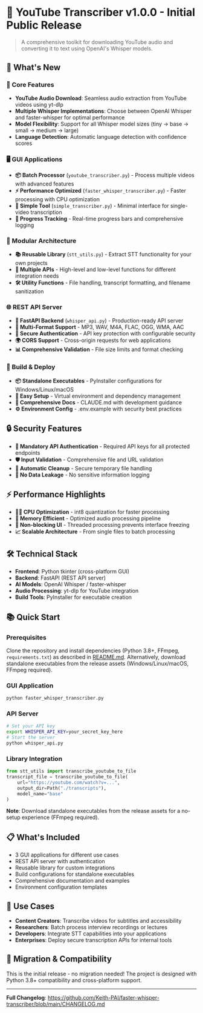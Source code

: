 # 🎉 YouTube Transcriber v1.0.0 - Initial Public Release

> A comprehensive toolkit for downloading YouTube audio and converting it to text using OpenAI's Whisper models.

## 🚀 What's New

### 🎯 Core Features
- **YouTube Audio Download**: Seamless audio extraction from YouTube videos using yt-dlp
- **Multiple Whisper Implementations**: Choose between OpenAI Whisper and faster-whisper for optimal performance
- **Model Flexibility**: Support for all Whisper model sizes (tiny → base → small → medium → large)
- **Language Detection**: Automatic language detection with confidence scores

### 🖥️ GUI Applications
- **📦 Batch Processor** (`youtube_transcriber.py`) - Process multiple videos with advanced features
- **⚡ Performance Optimized** (`faster_whisper_transcriber.py`) - Faster processing with CPU optimization
- **🎯 Simple Tool** (`simple_transcriber.py`) - Minimal interface for single-video transcription
- **🔄 Progress Tracking** - Real-time progress bars and comprehensive logging

### 🔧 Modular Architecture
- **📚 Reusable Library** (`stt_utils.py`) - Extract STT functionality for your own projects
- **🔌 Multiple APIs** - High-level and low-level functions for different integration needs
- **🛠️ Utility Functions** - File handling, transcript formatting, and filename sanitization

### 🌐 REST API Server
- **🚀 FastAPI Backend** (`whisper_api.py`) - Production-ready API server
- **🎵 Multi-Format Support** - MP3, WAV, M4A, FLAC, OGG, WMA, AAC
- **🔐 Secure Authentication** - API key protection with configurable security
- **🌍 CORS Support** - Cross-origin requests for web applications
- **📊 Comprehensive Validation** - File size limits and format checking

### 🔧 Build & Deploy
- **📦 Standalone Executables** - PyInstaller configurations for Windows/Linux/macOS
- **🚀 Easy Setup** - Virtual environment and dependency management
- **📝 Comprehensive Docs** - CLAUDE.md with development guidance
- **⚙️ Environment Config** - .env.example with security best practices

## 🔒 Security Features
- **🔑 Mandatory API Authentication** - Required API keys for all protected endpoints
- **🛡️ Input Validation** - Comprehensive file and URL validation
- **🧹 Automatic Cleanup** - Secure temporary file handling
- **🔐 No Data Leakage** - No sensitive information logging

## ⚡ Performance Highlights
- **🏃‍♂️ CPU Optimization** - int8 quantization for faster processing
- **💾 Memory Efficient** - Optimized audio processing pipeline
- **🧵 Non-blocking UI** - Threaded processing prevents interface freezing
- **📈 Scalable Architecture** - From single files to batch processing

## 🛠️ Technical Stack
- **Frontend**: Python tkinter (cross-platform GUI)
- **Backend**: FastAPI (REST API server)
- **AI Models**: OpenAI Whisper / faster-whisper
- **Audio Processing**: yt-dlp for YouTube integration
- **Build Tools**: PyInstaller for executable creation

## 📚 Quick Start

### Prerequisites
Clone the repository and install dependencies (Python 3.8+, FFmpeg, `requirements.txt`) as described in [README.md](https://github.com/Keith-PAI/faster-whisper-transcriber#quick-start). Alternatively, download standalone executables from the release assets (Windows/Linux/macOS, FFmpeg required).

### GUI Application
```bash
python faster_whisper_transcriber.py
```

### API Server
```bash
# Set your API key
export WHISPER_API_KEY=your_secret_key_here
# Start the server
python whisper_api.py
```

### Library Integration
```python
from stt_utils import transcribe_youtube_to_file
transcript_file = transcribe_youtube_to_file(
    url="https://youtube.com/watch?v=...",
    output_dir=Path("./transcripts"),
    model_name="base"
)
```

**Note**: Download standalone executables from the release assets for a no-setup experience (FFmpeg required).

## 📋 What's Included
- 3 GUI applications for different use cases
- REST API server with authentication
- Reusable library for custom integrations
- Build configurations for standalone executables
- Comprehensive documentation and examples
- Environment configuration templates

## 🎯 Use Cases
- **Content Creators**: Transcribe videos for subtitles and accessibility
- **Researchers**: Batch process interview recordings or lectures
- **Developers**: Integrate STT capabilities into your applications
- **Enterprises**: Deploy secure transcription APIs for internal tools

## 🔄 Migration & Compatibility
This is the initial release - no migration needed! The project is designed with Python 3.8+ compatibility and cross-platform support.

---

**Full Changelog**: https://github.com/Keith-PAI/faster-whisper-transcriber/blob/main/CHANGELOG.md